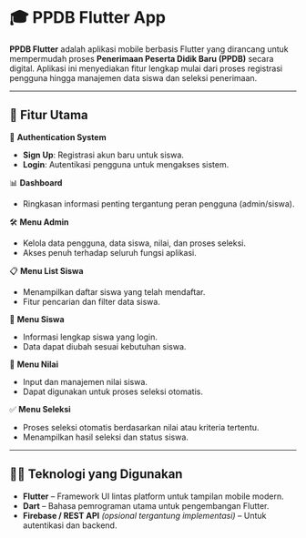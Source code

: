 # 🎓 PPDB Flutter App

**PPDB Flutter** adalah aplikasi mobile berbasis Flutter yang dirancang untuk mempermudah proses **Penerimaan Peserta Didik Baru (PPDB)** secara digital. Aplikasi ini menyediakan fitur lengkap mulai dari proses registrasi pengguna hingga manajemen data siswa dan seleksi penerimaan.

---

## 🚀 Fitur Utama

🔐 **Authentication System**  
- **Sign Up**: Registrasi akun baru untuk siswa.  
- **Login**: Autentikasi pengguna untuk mengakses sistem.

📊 **Dashboard**  
- Ringkasan informasi penting tergantung peran pengguna (admin/siswa).

🛠️ **Menu Admin**  
- Kelola data pengguna, data siswa, nilai, dan proses seleksi.  
- Akses penuh terhadap seluruh fungsi aplikasi.

📋 **Menu List Siswa**  
- Menampilkan daftar siswa yang telah mendaftar.  
- Fitur pencarian dan filter data siswa.

👤 **Menu Siswa**  
- Informasi lengkap siswa yang login.  
- Data dapat diubah sesuai kebutuhan siswa.

📝 **Menu Nilai**  
- Input dan manajemen nilai siswa.  
- Dapat digunakan untuk proses seleksi otomatis.

✅ **Menu Seleksi**  
- Proses seleksi otomatis berdasarkan nilai atau kriteria tertentu.  
- Menampilkan hasil seleksi dan status siswa.

---

## 🧑‍💻 Teknologi yang Digunakan

- **Flutter** – Framework UI lintas platform untuk tampilan mobile modern.
- **Dart** – Bahasa pemrograman utama untuk pengembangan Flutter.
- **Firebase / REST API** *(opsional tergantung implementasi)* – Untuk autentikasi dan backend.
